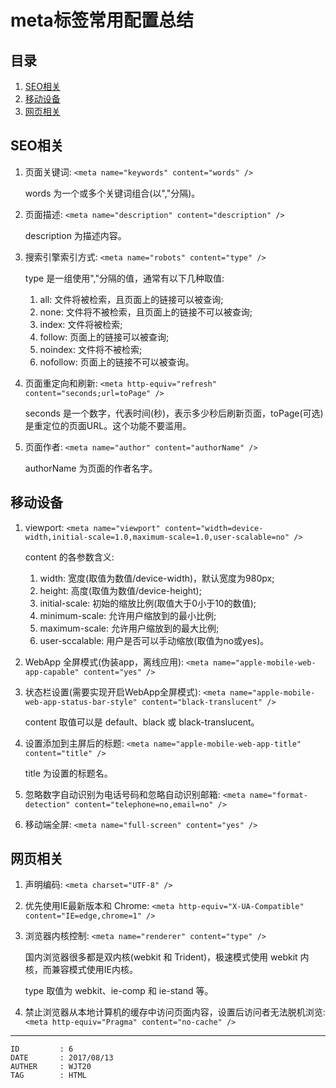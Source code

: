 
# meta标签常用配置总结 #

## 目录 ##

1. [SEO相关](#href1)
2. [移动设备](#href2)
3. [网页相关](#href3)

## <a name="href1">SEO相关</a> ##

1. 页面关键词: `<meta name="keywords" content="words" />`

    words 为一个或多个关键词组合(以","分隔)。

2. 页面描述: `<meta name="description" content="description" />`

    description 为描述内容。

3. 搜索引擎索引方式: `<meta name="robots" content="type" />`

    type 是一组使用","分隔的值，通常有以下几种取值:

    1. all: 文件将被检索，且页面上的链接可以被查询;
    2. none: 文件将不被检索，且页面上的链接不可以被查询;
    3. index: 文件将被检索;
    4. follow: 页面上的链接可以被查询;
    5. noindex: 文件将不被检索;
    6. nofollow: 页面上的链接不可以被查询。

4. 页面重定向和刷新: `<meta http-equiv="refresh" content="seconds;url=toPage" />`

    seconds 是一个数字，代表时间(秒)，表示多少秒后刷新页面，toPage(可选) 是重定位的页面URL。这个功能不要滥用。


5. 页面作者: `<meta name="author" content="authorName" />`

    authorName 为页面的作者名字。

## <a name="href2">移动设备</a> ##

1. viewport: `<meta name="viewport" content="width=device-width,initial-scale=1.0,maximum-scale=1.0,user-scalable=no" />`

    content 的各参数含义:

    1. width: 宽度(取值为数值/device-width)，默认宽度为980px;
    2. height: 高度(取值为数值/device-height);
    3. initial-scale: 初始的缩放比例(取值大于0小于10的数值);
    4. minimum-scale: 允许用户缩放到的最小比例;
    5. maximum-scale: 允许用户缩放到的最大比例;
    6. user-sccalable: 用户是否可以手动缩放(取值为no或yes)。

2. WebApp 全屏模式(伪装app，离线应用): `<meta name="apple-mobile-web-app-capable" content="yes" />`

3. 状态栏设置(需要实现开启WebApp全屏模式): `<meta name="apple-mobile-web-app-status-bar-style" content="black-translucent" />`

    content 取值可以是 default、black 或 black-translucent。

4. 设置添加到主屏后的标题: `<meta name="apple-mobile-web-app-title" content="title" />`

    title 为设置的标题名。

5. 忽略数字自动识别为电话号码和忽略自动识别邮箱: `<meta name="format-detection" content="telephone=no,email=no" />`

6. 移动端全屏: `<meta name="full-screen" content="yes" />`

## <a name="href3">网页相关</a> ##

1. 声明编码: `<meta charset="UTF-8" />`

2. 优先使用IE最新版本和 Chrome: `<meta http-equiv="X-UA-Compatible" content="IE=edge,chrome=1" />`

3. 浏览器内核控制: `<meta name="renderer" content="type" />`

    国内浏览器很多都是双内核(webkit 和 Trident)，极速模式使用 webkit 内核，而兼容模式使用IE内核。

    type 取值为 webkit、ie-comp 和 ie-stand 等。

4. 禁止浏览器从本地计算机的缓存中访问页面内容，设置后访问者无法脱机浏览: `<meta http-equiv="Pragma" content="no-cache" />`

---

```
ID         : 6
DATE       : 2017/08/13
AUTHER     : WJT20
TAG        : HTML
```
